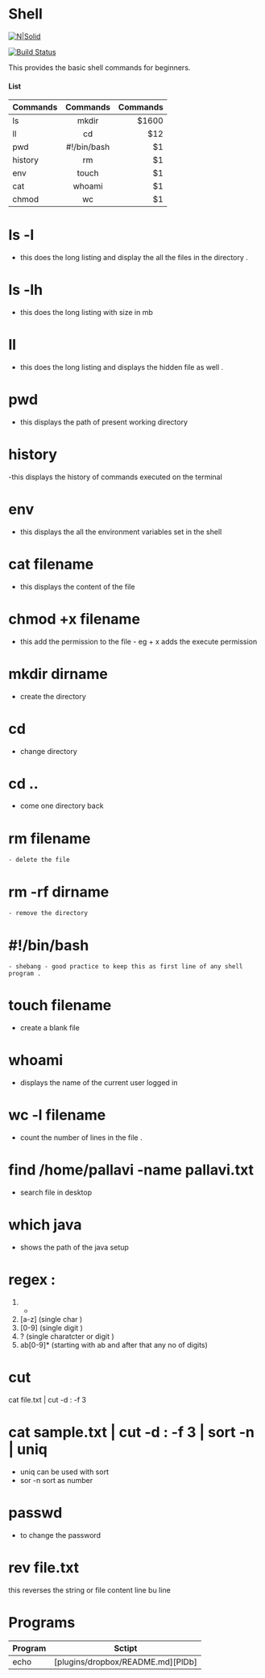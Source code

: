 # Shell

[![N|Solid](https://cldup.com/dTxpPi9lDf.thumb.png)](https://nodesource.com/products/nsolid)

[![Build Status](https://travis-ci.org/joemccann/dillinger.svg?branch=master)](https://travis-ci.org/joemccann/dillinger)

This provides the basic shell commands for beginners.


#### List 



| Commands   |      Commands      |  Commands |
|----------|:-------------:|------:|
| ls | mkdir | $1600 |
| ll|    cd    |   $12 |
| pwd | #!/bin/bash |    $1 |
| history |rm |    $1 |
| env |touch |    $1 |
| cat | whoami |    $1 |
| chmod | wc |    $1 |

# ls -l 
  - this does the long listing and display the all the files in the directory .
  
# ls -lh
  - this does the long listing with size in mb 
  
# ll 
  - this does the long listing and displays the hidden file as well .
  
# pwd 
  - this displays the path of present working directory 
  
# history 
  -this displays the history of commands executed on the terminal 
  
# env 
  - this displays the all the environment variables set in the shell 
  
# cat filename
  - this displays the content of the file 
  
# chmod +x filename 
  - this add the permission to the file - eg + x adds the execute permission 
  
# mkdir dirname 
  - create the directory 
  
# cd 
  - change directory 
  
# cd ..
  - come one directory back 
  
# rm filename 
    - delete the file 
    
# rm -rf dirname 
    - remove the directory 
    
# #!/bin/bash 
    - shebang - good practice to keep this as first line of any shell program .
    
# touch filename 
  - create a blank file 
  
# whoami
  - displays the name of the current user logged in 
  
# wc -l filename 
  - count the number of lines in the file .

# find /home/pallavi -name pallavi.txt
   - search file in desktop
   
# which java 
   - shows the path of the java setup
   
   
# regex : 
1.  *  
2. [a-z] (single char )
3. [0-9] (single digit )
4. ? (single charatcter or digit )
5. ab[0-9]* (starting with ab and after that any no of digits)

# cut 
cat file.txt | cut -d : -f 3 

#  cat sample.txt  | cut -d : -f 3 | sort -n  | uniq

- uniq can be used with sort 
- sor -n sort as number 

# passwd 
 - to change the password 

# rev file.txt
this reverses the string or file content line bu line 



# Programs 

| Program | Sctipt |
| ------ | ------ |
| echo | [plugins/dropbox/README.md][PlDb] |



  
    
  
  
  
